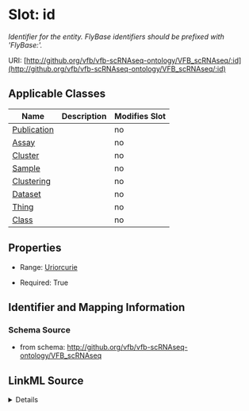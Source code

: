 

# Slot: id


_Identifier for the entity. FlyBase identifiers should be prefixed with 'FlyBase:'._



URI: [http://github.org/vfb/vfb-scRNAseq-ontology/VFB_scRNAseq/:id](http://github.org/vfb/vfb-scRNAseq-ontology/VFB_scRNAseq/:id)



<!-- no inheritance hierarchy -->





## Applicable Classes

| Name | Description | Modifies Slot |
| --- | --- | --- |
| [Publication](Publication.md) |  |  no  |
| [Assay](Assay.md) |  |  no  |
| [Cluster](Cluster.md) |  |  no  |
| [Sample](Sample.md) |  |  no  |
| [Clustering](Clustering.md) |  |  no  |
| [Dataset](Dataset.md) |  |  no  |
| [Thing](Thing.md) |  |  no  |
| [Class](Class.md) |  |  no  |







## Properties

* Range: [Uriorcurie](Uriorcurie.md)

* Required: True





## Identifier and Mapping Information







### Schema Source


* from schema: http://github.org/vfb/vfb-scRNAseq-ontology/VFB_scRNAseq




## LinkML Source

<details>
```yaml
name: id
description: Identifier for the entity. FlyBase identifiers should be prefixed with
  'FlyBase:'.
from_schema: http://github.org/vfb/vfb-scRNAseq-ontology/VFB_scRNAseq
rank: 1000
identifier: true
alias: id
domain_of:
- Thing
range: uriorcurie
required: true

```
</details>